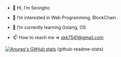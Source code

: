- 👋 Hi, I’m Seongho

- 👀 I’m interested in Web Programming, BlockChain

- 🌱 I’m currently learning Golang, OS

- 📫 How to reach me => skk7541@gmail.com

[![Anurag's GitHub stats](https://github-readme-stats.vercel.app/api?username=Ysh096)](https://github.com/anuraghazra&show_icons=true&theme=cobalt)
/github-readme-stats)
